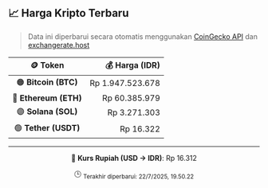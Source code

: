 

<!-- HARGA_KRIPTO -->
## 📈 Harga Kripto Terbaru

> Data ini diperbarui secara otomatis menggunakan [CoinGecko API](https://www.coingecko.com/) dan [exchangerate.host](https://exchangerate.host/)

<div align="center">

| 🪙 Token | 💰 Harga (IDR) |
|:------:|---------------:|
| 🟠 **Bitcoin (BTC)**   | Rp 1.947.523.678 |
| 🔵 **Ethereum (ETH)**  | Rp 60.385.979 |
| 🟣 **Solana (SOL)**    | Rp 3.271.303 |
| 🟢 **Tether (USDT)**   | Rp 16.322 |

---

💱 **Kurs Rupiah (USD → IDR)**: Rp 16.312

🕒 <sub>Terakhir diperbarui: 22/7/2025, 19.50.22</sub>

</div>
<!-- /HARGA_KRIPTO -->